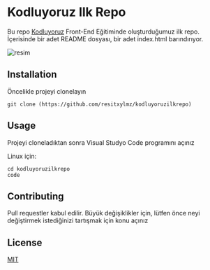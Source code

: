 # Kodluyoruz Ilk Repo

Bu repo [Kodluyoruz](https://kodluyoruz.org/tr/kodluyoruz/) Front-End Eğitiminde oluşturduğumuz ilk repo. İçerisinde bir adet README dosyası, bir adet index.html barındırıyor.

![resim](https://res.cloudinary.com/dvibbw9at/image/upload/v1674654912/Ekran_G%C3%B6r%C3%BCnt%C3%BCs%C3%BC_2_cba6rb.png)

## Installation ##

Öncelikle projeyi clonelayın 

```
git clone (https://github.com/resitxylmz/kodluyoruzilkrepo)

```
## Usage ##
Projeyi cloneladıktan sonra Visual Studyo Code programını açınız

Linux için:

```
cd kodluyoruzilkrepo
code
```

## Contributing ##
Pull requestler kabul edilir. Büyük değişiklikler için, lütfen önce neyi değiştirmek istediğinizi tartışmak için konu açınız

## License ##
[MIT](https://github.com/resitxylmz/kodluyoruzilkrepo/blob/main/LICENSE) 